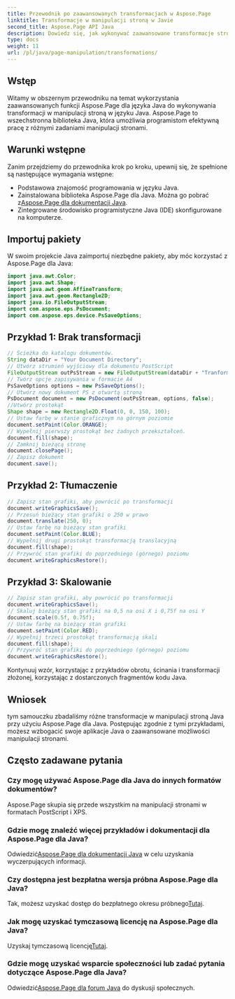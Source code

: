 ```yaml
---
title: Przewodnik po zaawansowanych transformacjach w Aspose.Page
linktitle: Transformacje w manipulacji stroną w Javie
second_title: Aspose.Page API Java
description: Dowiedz się, jak wykonywać zaawansowane transformacje stron w Javie przy użyciu Aspose.Page dla Java. Ulepsz swoje aplikacje Java dzięki potężnym możliwościom manipulacji.
type: docs
weight: 11
url: /pl/java/page-manipulation/transformations/
---
```

## Wstęp
Witamy w obszernym przewodniku na temat wykorzystania zaawansowanych funkcji Aspose.Page dla języka Java do wykonywania transformacji w manipulacji stroną w języku Java. Aspose.Page to wszechstronna biblioteka Java, która umożliwia programistom efektywną pracę z różnymi zadaniami manipulacji stronami.
## Warunki wstępne
Zanim przejdziemy do przewodnika krok po kroku, upewnij się, że spełnione są następujące wymagania wstępne:
- Podstawowa znajomość programowania w języku Java.
-  Zainstalowana biblioteka Aspose.Page dla Java. Można go pobrać z[Aspose.Page dla dokumentacji Java](https://reference.aspose.com/page/java/).
- Zintegrowane środowisko programistyczne Java (IDE) skonfigurowane na komputerze.
## Importuj pakiety
W swoim projekcie Java zaimportuj niezbędne pakiety, aby móc korzystać z Aspose.Page dla Java:
```java
import java.awt.Color;
import java.awt.Shape;
import java.awt.geom.AffineTransform;
import java.awt.geom.Rectangle2D;
import java.io.FileOutputStream;
import com.aspose.eps.PsDocument;
import com.aspose.eps.device.PsSaveOptions;

```
## Przykład 1: Brak transformacji
```java
// Ścieżka do katalogu dokumentów.
String dataDir = "Your Document Directory";
// Utwórz strumień wyjściowy dla dokumentu PostScript
FileOutputStream outPsStream = new FileOutputStream(dataDir + "Tranformations_outPS.ps");
// Twórz opcje zapisywania w formacie A4
PsSaveOptions options = new PsSaveOptions();
// Utwórz nowy dokument PS z otwartą stroną
PsDocument document = new PsDocument(outPsStream, options, false);
//Utwórz prostokąt
Shape shape = new Rectangle2D.Float(0, 0, 150, 100);
// Ustaw farbę w stanie graficznym na górnym poziomie
document.setPaint(Color.ORANGE);
// Wypełnij pierwszy prostokąt bez żadnych przekształceń.
document.fill(shape);
// Zamknij bieżącą stronę
document.closePage();
// Zapisz dokument
document.save();
```
## Przykład 2: Tłumaczenie
```java
// Zapisz stan grafiki, aby powrócić po transformacji
document.writeGraphicsSave();
// Przesuń bieżący stan grafiki o 250 w prawo
document.translate(250, 0);
// Ustaw farbę na bieżący stan grafiki
document.setPaint(Color.BLUE);
// Wypełnij drugi prostokąt transformacją translacyjną
document.fill(shape);
// Przywróć stan grafiki do poprzedniego (górnego) poziomu
document.writeGraphicsRestore();
```
## Przykład 3: Skalowanie
```java
// Zapisz stan grafiki, aby powrócić po transformacji
document.writeGraphicsSave();
// Skaluj bieżący stan grafiki na 0,5 na osi X i 0,75f na osi Y
document.scale(0.5f, 0.75f);
// Ustaw farbę na bieżący stan grafiki
document.setPaint(Color.RED);
// Wypełnij trzeci prostokąt transformacją skali
document.fill(shape);
// Przywróć stan grafiki do poprzedniego (górnego) poziomu
document.writeGraphicsRestore();
```
Kontynuuj wzór, korzystając z przykładów obrotu, ścinania i transformacji złożonej, korzystając z dostarczonych fragmentów kodu Java.
## Wniosek
tym samouczku zbadaliśmy różne transformacje w manipulacji stroną Java przy użyciu Aspose.Page dla Java. Postępując zgodnie z tymi przykładami, możesz wzbogacić swoje aplikacje Java o zaawansowane możliwości manipulacji stronami.
## Często zadawane pytania
### Czy mogę używać Aspose.Page dla Java do innych formatów dokumentów?
Aspose.Page skupia się przede wszystkim na manipulacji stronami w formatach PostScript i XPS.
### Gdzie mogę znaleźć więcej przykładów i dokumentacji dla Aspose.Page dla Java?
 Odwiedzić[Aspose.Page dla dokumentacji Java](https://reference.aspose.com/page/java/) w celu uzyskania wyczerpujących informacji.
### Czy dostępna jest bezpłatna wersja próbna Aspose.Page dla Java?
 Tak, możesz uzyskać dostęp do bezpłatnego okresu próbnego[Tutaj](https://releases.aspose.com/).
### Jak mogę uzyskać tymczasową licencję na Aspose.Page dla Java?
 Uzyskaj tymczasową licencję[Tutaj](https://purchase.aspose.com/temporary-license/).
### Gdzie mogę uzyskać wsparcie społeczności lub zadać pytania dotyczące Aspose.Page dla Java?
 Odwiedzić[Aspose.Page dla forum Java](https://forum.aspose.com/c/page/39) do dyskusji społecznych.